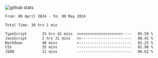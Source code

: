 
![github stats](https://github-readme-stats.vercel.app/api?username=realmahd1&show_icons=true&theme=codeSTACKr&hide_rank=true&count_private=true)

<!--START_SECTION:waka-->

```txt
From: 09 April 2024 - To: 09 May 2024

Total Time: 30 hrs 1 min

TypeScript       25 hrs 42 mins  >>>>>>>>>>>>>>>>>>>>>----   85.59 %
JavaScript       2 hrs 31 mins   >>-----------------------   08.41 %
Markdown         40 mins         >------------------------   02.23 %
CSS              35 mins         -------------------------   01.98 %
JSON             11 mins         -------------------------   00.62 %
```

<!--END_SECTION:waka-->
